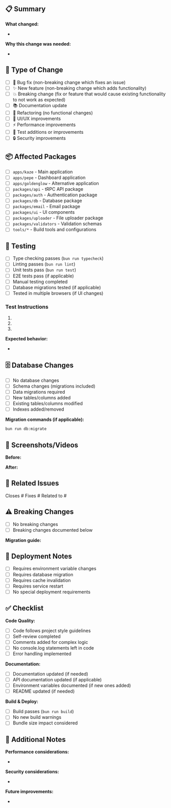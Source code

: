 ## 📋 Summary

<!-- Provide a clear and concise description of what this PR accomplishes -->

**What changed:**

-

**Why this change was needed:**

-

## 🔄 Type of Change

- [ ] 🐛 Bug fix (non-breaking change which fixes an issue)
- [ ] ✨ New feature (non-breaking change which adds functionality)
- [ ] 💥 Breaking change (fix or feature that would cause existing functionality to not work as expected)
- [ ] 📚 Documentation update
- [ ] 🔧 Refactoring (no functional changes)
- [ ] 🎨 UI/UX improvements
- [ ] ⚡ Performance improvements
- [ ] 🧪 Test additions or improvements
- [ ] 🔒 Security improvements

## 📦 Affected Packages

- [ ] `apps/kaze` - Main application
- [ ] `apps/pepe` - Dashboard application
- [ ] `apps/goldenglow` - Alternative application
- [ ] `packages/api` - tRPC API package
- [ ] `packages/auth` - Authentication package
- [ ] `packages/db` - Database package
- [ ] `packages/email` - Email package
- [ ] `packages/ui` - UI components
- [ ] `packages/uploader` - File uploader package
- [ ] `packages/validators` - Validation schemas
- [ ] `tools/*` - Build tools and configurations

## 🧪 Testing

- [ ] Type checking passes (`bun run typecheck`)
- [ ] Linting passes (`bun run lint`)
- [ ] Unit tests pass (`bun run test`)
- [ ] E2E tests pass (if applicable)
- [ ] Manual testing completed
- [ ] Database migrations tested (if applicable)
- [ ] Tested in multiple browsers (if UI changes)

### Test Instructions

<!-- Provide step-by-step instructions for reviewers to test your changes -->

1.
2.
3.

**Expected behavior:**

-

## 🗄️ Database Changes

- [ ] No database changes
- [ ] Schema changes (migrations included)
- [ ] Data migrations required
- [ ] New tables/columns added
- [ ] Existing tables/columns modified
- [ ] Indexes added/removed

**Migration commands (if applicable):**

```bash
bun run db:migrate
```

## 📱 Screenshots/Videos

<!-- Add before/after screenshots or videos demonstrating the changes -->

**Before:**

<!-- Screenshot or description of current behavior -->

**After:**

<!-- Screenshot or description of new behavior -->

## 🔗 Related Issues

<!-- Link to relevant issues -->

Closes #
Fixes #
Related to #

## ⚠️ Breaking Changes

<!-- If this is a breaking change, describe what breaks and how to migrate -->

- [ ] No breaking changes
- [ ] Breaking changes documented below

**Migration guide:**

<!-- Provide migration instructions for breaking changes -->

## 🚀 Deployment Notes

<!-- Any special deployment considerations -->

- [ ] Requires environment variable changes
- [ ] Requires database migration
- [ ] Requires cache invalidation
- [ ] Requires service restart
- [ ] No special deployment requirements

## ✅ Checklist

**Code Quality:**

- [ ] Code follows project style guidelines
- [ ] Self-review completed
- [ ] Comments added for complex logic
- [ ] No console.log statements left in code
- [ ] Error handling implemented

**Documentation:**

- [ ] Documentation updated (if needed)
- [ ] API documentation updated (if applicable)
- [ ] Environment variables documented (if new ones added)
- [ ] README updated (if needed)

**Build & Deploy:**

- [ ] Build passes (`bun run build`)
- [ ] No new build warnings
- [ ] Bundle size impact considered

## 📝 Additional Notes

<!-- Any additional information that reviewers should know -->

**Performance considerations:**

-

**Security considerations:**

-

**Future improvements:**

-
